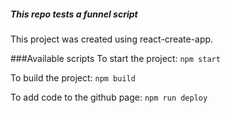 ##### This repo tests a funnel script

This project was created using react-create-app.

###Available scripts
To start the project:
`npm start`

To build the project:
`npm build`

To add code to the github page:
`npm run deploy`

